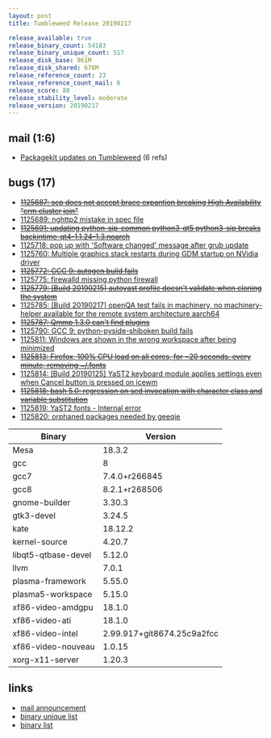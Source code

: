 ```yaml
---
layout: post
title: Tumbleweed Release 20190217

release_available: true
release_binary_count: 54183
release_binary_unique_count: 517
release_disk_base: 961M
release_disk_shared: 676M
release_reference_count: 23
release_reference_count_mail: 6
release_score: 88
release_stability_level: moderate
release_version: 20190217
---
```


## mail (1:6)

- [Packagekit updates on Tumbleweed](https://lists.opensuse.org/opensuse-factory/2019-02/msg00485.html) (6 refs)

## bugs (17)

<!--more-->

- ~~[1125687: scp does not accept brace expantion breaking High Availability "crm cluster join"](https://bugzilla.opensuse.org/show_bug.cgi?id=1125687)~~
- [1125689: nghttp2 mistake in spec file](https://bugzilla.opensuse.org/show_bug.cgi?id=1125689)
- ~~[1125691: updating python-sip-common python3-qt5 python3-sip breaks backintime-qt4-1.1.24-1.3.noarch](https://bugzilla.opensuse.org/show_bug.cgi?id=1125691)~~
- [1125718: pop up with 'Software changed' message after grub update](https://bugzilla.opensuse.org/show_bug.cgi?id=1125718)
- [1125760: Multiple graphics stack restarts during GDM startup on NVidia driver](https://bugzilla.opensuse.org/show_bug.cgi?id=1125760)
- ~~[1125772: GCC 9: autogen build fails](https://bugzilla.opensuse.org/show_bug.cgi?id=1125772)~~
- [1125775: firewalld missing python firewall](https://bugzilla.opensuse.org/show_bug.cgi?id=1125775)
- ~~[1125779: \[Build 20190215\] autoyast profile doesn't validate when cloning the system](https://bugzilla.opensuse.org/show_bug.cgi?id=1125779)~~
- [1125785: \[Build 20190217\] openQA test fails in machinery, no machinery-helper available for the remote system architecture aarch64](https://bugzilla.opensuse.org/show_bug.cgi?id=1125785)
- ~~[1125787: Qmmp 1.3.0 can't find plugins](https://bugzilla.opensuse.org/show_bug.cgi?id=1125787)~~
- [1125790: GCC 9: python-pyside-shiboken build fails](https://bugzilla.opensuse.org/show_bug.cgi?id=1125790)
- [1125811: Windows are shown in the wrong workspace after being minimized](https://bugzilla.opensuse.org/show_bug.cgi?id=1125811)
- ~~[1125813: Firefox, 100% CPU load on all cores,  for ~20 seconds, every minute, removing ~/.fonts](https://bugzilla.opensuse.org/show_bug.cgi?id=1125813)~~
- [1125814: \[Build 20190125\] YaST2 keyboard module applies settings even when Cancel button is pressed on icewm](https://bugzilla.opensuse.org/show_bug.cgi?id=1125814)
- ~~[1125818: bash 5.0: regression on sed invocation with character class and variable substitution](https://bugzilla.opensuse.org/show_bug.cgi?id=1125818)~~
- [1125819: YaST2 fonts - Internal error](https://bugzilla.opensuse.org/show_bug.cgi?id=1125819)
- [1125820: orphaned packages needed by geeqie](https://bugzilla.opensuse.org/show_bug.cgi?id=1125820)

Binary | Version
--- | ---
Mesa | 18.3.2
gcc | 8
gcc7 | 7.4.0+r266845
gcc8 | 8.2.1+r268506
gnome-builder | 3.30.3
gtk3-devel | 3.24.5
kate | 18.12.2
kernel-source | 4.20.7
libqt5-qtbase-devel | 5.12.0
llvm | 7.0.1
plasma-framework | 5.55.0
plasma5-workspace | 5.15.0
xf86-video-amdgpu | 18.1.0
xf86-video-ati | 18.1.0
xf86-video-intel | 2.99.917+git8674.25c9a2fcc
xf86-video-nouveau | 1.0.15
xorg-x11-server | 1.20.3

## links

- [mail announcement](https://lists.opensuse.org/opensuse-factory/2019-02/msg00484.html)
- [binary unique list](http://download.tumbleweed.boombatower.com/20190217/rpm.unique.list)
- [binary list](http://download.tumbleweed.boombatower.com/20190217/rpm.list)

